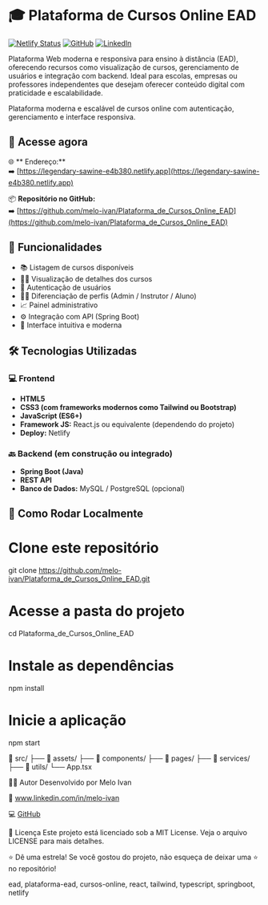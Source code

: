 # 🎓 Plataforma de Cursos Online EAD

 [![Netlify Status](https://api.netlify.com/api/v1/badges/SEU-ID/deploy-status)](https://legendary-sawine-e4b380.netlify.app)
[![GitHub](https://img.shields.io/badge/Código%20Fonte-GitHub-24292e?logo=github&logoColor=white)](https://github.com/melo-ivan/Plataforma_de_Cursos_Online_EAD/)
[![LinkedIn](https://img.shields.io/badge/Autor-Melo%20Ivan-0e76a8?logo=linkedin&logoColor=white)](https://www.linkedin.com/in/melo-ivan)

Plataforma Web moderna e responsiva para ensino à distância (EAD), oferecendo recursos como visualização de cursos, gerenciamento de usuários e integração com backend. Ideal para escolas, empresas ou professores independentes que desejam oferecer conteúdo digital com praticidade e escalabilidade.

Plataforma moderna e escalável de cursos online com autenticação, gerenciamento e interface responsiva.

## 🔗 Acesse agora

🌐 ** Endereço:**  
➡️ [https://legendary-sawine-e4b380.netlify.app](https://legendary-sawine-e4b380.netlify.app)

📦 **Repositório no GitHub:**  
➡️ [https://github.com/melo-ivan/Plataforma_de_Cursos_Online_EAD](https://github.com/melo-ivan/Plataforma_de_Cursos_Online_EAD)



## 🧠 Funcionalidades

- 📚 Listagem de cursos disponíveis
- 👨‍🏫 Visualização de detalhes dos cursos
- 🔐 Autenticação de usuários
- 🧑‍💼 Diferenciação de perfis (Admin / Instrutor / Aluno)
- 📈 Painel administrativo
- ⚙️ Integração com API (Spring Boot)
- 💬 Interface intuitiva e moderna



## 🛠️ Tecnologias Utilizadas

### 💻 Frontend
- **HTML5**
- **CSS3 (com frameworks modernos como Tailwind ou Bootstrap)**
- **JavaScript (ES6+)**
- **Framework JS:** React.js ou equivalente (dependendo do projeto)
- **Deploy:** Netlify

### 🔙 Backend (em construção ou integrado)
- **Spring Boot (Java)**
- **REST API**
- **Banco de Dados:** MySQL / PostgreSQL (opcional)



## 🚀 Como Rodar Localmente


# Clone este repositório
git clone https://github.com/melo-ivan/Plataforma_de_Cursos_Online_EAD.git

# Acesse a pasta do projeto
cd Plataforma_de_Cursos_Online_EAD

# Instale as dependências
npm install

# Inicie a aplicação
npm start

📁 src/
├── 📁 assets/
├── 📁 components/
├── 📁 pages/
├── 📁 services/
├── 📁 utils/
└── App.tsx

👨‍💻 Autor
Desenvolvido por Melo Ivan

💼 www.linkedin.com/in/melo-ivan

💻 [GitHub](https://github.com/melo-ivan)

📄 Licença
Este projeto está licenciado sob a MIT License. Veja o arquivo LICENSE para mais detalhes.

⭐️ Dê uma estrela!
Se você gostou do projeto, não esqueça de deixar uma ⭐ no repositório!

ead, plataforma-ead, cursos-online, react, tailwind, typescript, springboot, netlify



